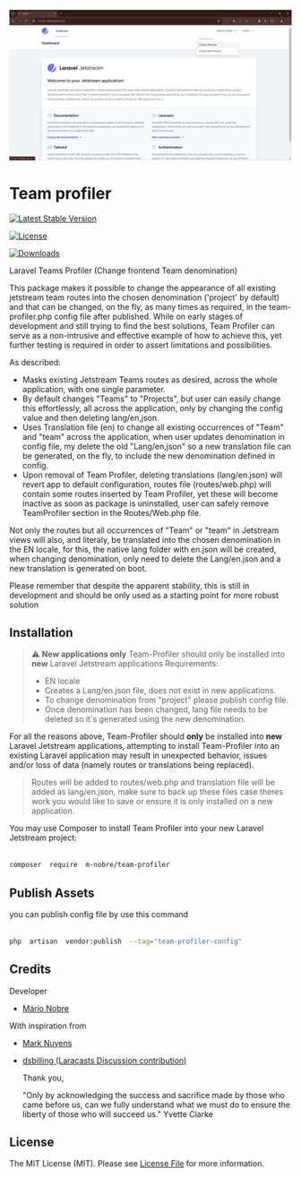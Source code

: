![Screenshot](https://raw.githubusercontent.com/m-nobre/team-profiler/master/art/screenshot.png)

  

# Team profiler

  

[![Latest Stable Version](https://poser.pugx.org/m-nobre/team-profiler/version.svg)](https://packagist.org/packages/m-nobre/team-profiler)

[![License](https://poser.pugx.org/m-nobre/team-profiler/license.svg)](https://packagist.org/packages/m-nobre/team-profiler)

[![Downloads](https://poser.pugx.org/m-nobre/team-profiler/d/total.svg)](https://packagist.org/packages/m-nobre/team-profiler)

  

Laravel Teams Profiler (Change frontend Team denomination)

This package makes it possible to change the appearance of all existing jetstream team routes into the chosen denomination ('project' by default) and that can be changed, on the fly, as many times as required, in the team-profiler.php config file after published.
While on early stages of development and still trying to find the best solutions, Team Profiler can serve as a non-intrusive and effective example of how to achieve this, yet further testing is required in order to assert limitations and possibilities.

As described:
 - Masks existing Jetstream Teams routes as desired, across the whole application, with one single parameter.
 - By default changes "Teams" to "Projects", but user can easily change this effortlessly, all across the application, only by changing the config value and then deleting lang/en,json.
 - Uses Translation file (en) to change all existing occurrences of "Team" and "team" across the application, when user updates denomination in config file, my delete the old "Lang/en,json" so a new translation file can be generated, on the fly, to include the new denomination defined in config.  
 - Upon removal of Team Profiler, deleting translations (lang/en.json) will revert app to default configuration, routes file (routes/web.php) will contain some routes inserted by Team Profiler, yet these will become inactive as soon as package is uninstalled, user can safely remove TeamProfiler section in the Routes/Web.php file.

  



Not only the routes but all occurrences of "Team" or "team" in Jetstream views will also, and literaly, be translated into the chosen denomination in the EN locale, for this, the native lang folder with en.json will be created, when changing denomination, only need to delete the Lang/en.json and a new translation is generated on boot.

  

Please remember that despite the apparent stability, this is still in development and should be only used as a starting point for more robust solution

  

## Installation
>:warning: **New applications only** 
>Team-Profiler should only be installed into **new** Laravel Jetstream applications
>Requirements:
> - EN locale
> - Creates a Lang/en.json file, does not exist in new applications.
>- To change denomination from "project" please publish config file.
>- Once denomination has been changed, lang file needs to be deleted so it's generated using the new denomination.

For all the reasons above, Team-Profiler should **only** be installed into **new** Laravel Jetstream applications, attempting to install Team-Profiler into an existing Laravel application may result in unexpected behavior, issues and/or loss of data (namely routes or translations being replaced).
>Routes will be added to routes/web.php and translation file will be added as lang/en.json, make sure to back up these files case theres work you would like to save or ensure it is only installed on a new application.

  

You may use Composer to install Team Profiler into your new Laravel Jetstream project:

  

```bash

composer  require  m-nobre/team-profiler

```

  

## Publish Assets

  

you can publish config file by use this command

  

```bash

php  artisan  vendor:publish  --tag="team-profiler-config"

```

  

## Credits

  
Developer
- [Mário Nobre](mailto:m.nobre@ymail.com)

With inspiration from
- [Mark Nuyens](https://marknuyens.nl/tips/renaming-teams-in-laravel-jetstream)
- [dsbilling (Laracasts Discussion contribution)](https://laracasts.com/discuss/channels/laravel/best-way-to-rename-teams-for-projects-with-jetstream)
  
  Thank you,
  
  "Only by acknowledging the success and sacrifice made by those who came before us, can we fully understand what we must do to ensure the liberty of those who will succeed us." Yvette Clarke

## License

  

The MIT License (MIT). Please see [License File](LICENSE.md) for more information.
